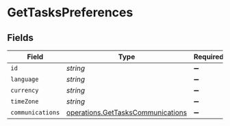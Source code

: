 # GetTasksPreferences


## Fields

| Field                                                                                  | Type                                                                                   | Required                                                                               | Description                                                                            |
| -------------------------------------------------------------------------------------- | -------------------------------------------------------------------------------------- | -------------------------------------------------------------------------------------- | -------------------------------------------------------------------------------------- |
| `id`                                                                                   | *string*                                                                               | :heavy_minus_sign:                                                                     | N/A                                                                                    |
| `language`                                                                             | *string*                                                                               | :heavy_minus_sign:                                                                     | N/A                                                                                    |
| `currency`                                                                             | *string*                                                                               | :heavy_minus_sign:                                                                     | N/A                                                                                    |
| `timeZone`                                                                             | *string*                                                                               | :heavy_minus_sign:                                                                     | N/A                                                                                    |
| `communications`                                                                       | [operations.GetTasksCommunications](../../models/operations/gettaskscommunications.md) | :heavy_minus_sign:                                                                     | N/A                                                                                    |